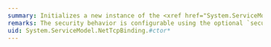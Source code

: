 ```yaml
---
summary: Initializes a new instance of the <xref href="System.ServiceModel.NetTcpBinding"></xref> class.
remarks: The security behavior is configurable using the optional `securityMode` parameter in the constructor. The use of WS-ReliableMessaging is configurable using the optional `reliableSessionEnabled` parameter.
uid: System.ServiceModel.NetTcpBinding.#ctor*
---
```

